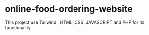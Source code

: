 # online-food-ordering-website
This project use Tailwind , HTML, CSS ,JAVASCRIPT and PHP for its functionality.
